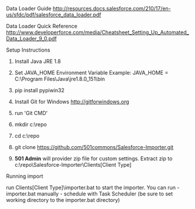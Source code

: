 
Data Loader Guide
http://resources.docs.salesforce.com/210/17/en-us/sfdc/pdf/salesforce_data_loader.pdf

Data Loader Quick Reference
http://www.developerforce.com/media/Cheatsheet_Setting_Up_Automated_Data_Loader_9_0.pdf

Setup Instructions
1) Install Java JRE 1.8

2) Set JAVA_HOME Environment Variable
Example: JAVA_HOME = C:\Program Files\Java\jre1.8.0_151\bin

3) pip install pypiwin32

4) Install Git for Windows http://gitforwindows.org

5) run 'Git CMD'

6) mkdir c:\repo

7) cd c:\repo

8) git clone https://github.com/501commons/Salesforce-Importer.git 

9) **501 Admin** will provider zip file for custom settings.  Extract zip to c:\repo\Salesforce-Importer\Clients\[Client Type]

Running import

run Clients\[Client Type]\importer.bat to start the importer.  You can run
    - importer.bat manually
    - schedule with Task Scheduler (be sure to set working directory to the importer.bat directory)